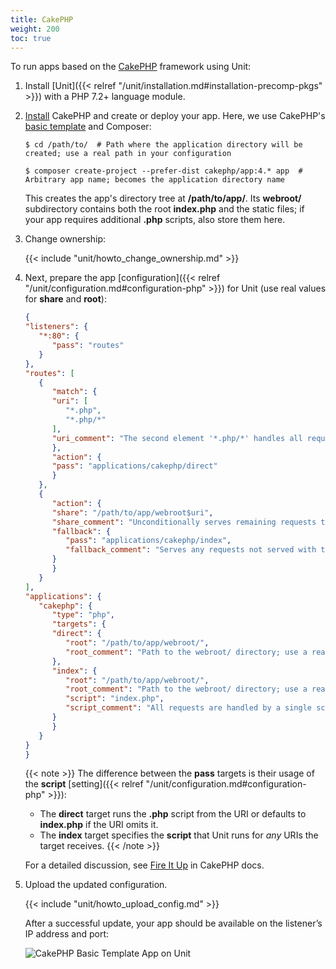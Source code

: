```yaml
---
title: CakePHP
weight: 200
toc: true
---
```


To run apps based on the [CakePHP](https://cakephp.org) framework using Unit:

1. Install [Unit]({{< relref "/unit/installation.md#installation-precomp-pkgs" >}}) with a PHP 7.2+ language module.

2. [Install](https://book.cakephp.org/4/en/installation.html) CakePHP and
   create or deploy your app. Here, we use CakePHP's [basic template](https://book.cakephp.org/4/en/installation.html#create-a-cakephp-project)
   and Composer:

   ```console
   $ cd /path/to/  # Path where the application directory will be created; use a real path in your configuration
   ```

   ```console
   $ composer create-project --prefer-dist cakephp/app:4.* app  # Arbitrary app name; becomes the application directory name

   ```

   This creates the app's directory tree at **/path/to/app/**. Its
   **webroot/** subdirectory contains both the root **index.php** and
   the static files; if your app requires additional **.php** scripts, also
   store them here.

3. Change ownership:

   {{< include "unit/howto_change_ownership.md" >}}

4. Next, prepare the app [configuration]({{< relref "/unit/configuration.md#configuration-php" >}})
   for Unit (use real values for **share** and **root**):

   ```json
   {
   "listeners": {
      "*:80": {
         "pass": "routes"
      }
   },
   "routes": [
      {
         "match": {
         "uri": [
            "*.php",
            "*.php/*"
         ],
         "uri_comment": "The second element '*.php/*' handles all requests that explicitly target PHP scripts"
         },
         "action": {
         "pass": "applications/cakephp/direct"
         }
      },
      {
         "action": {
         "share": "/path/to/app/webroot$uri",
         "share_comment": "Unconditionally serves remaining requests that target static files",
         "fallback": {
            "pass": "applications/cakephp/index",
            "fallback_comment": "Serves any requests not served with the 'share' immediately above"
         }
         }
      }
   ],
   "applications": {
      "cakephp": {
         "type": "php",
         "targets": {
         "direct": {
            "root": "/path/to/app/webroot/",
            "root_comment": "Path to the webroot/ directory; use a real path in your configuration"
         },
         "index": {
            "root": "/path/to/app/webroot/",
            "root_comment": "Path to the webroot/ directory; use a real path in your configuration",
            "script": "index.php",
            "script_comment": "All requests are handled by a single script"
         }
         }
      }
   }
   }
   ```

   {{< note >}}
   The difference between the **pass** targets is their usage of the
   **script** [setting]({{< relref "/unit/configuration.md#configuration-php" >}}):

   - The **direct** target runs the **.php** script from the URI or
     defaults to **index.php** if the URI omits it.
   - The **index** target specifies the **script** that Unit runs
     for *any* URIs the target receives.
   {{< /note >}}

   For a detailed discussion, see [Fire It Up](https://book.cakephp.org/4/en/installation.html#fire-it-up) in CakePHP   docs.

5. Upload the updated configuration.

   {{< include "unit/howto_upload_config.md" >}}

   After a successful update, your app should be available on the listener’s IP
   address and port:

   ![CakePHP Basic Template App on Unit](/unit/images/cakephp.png)
